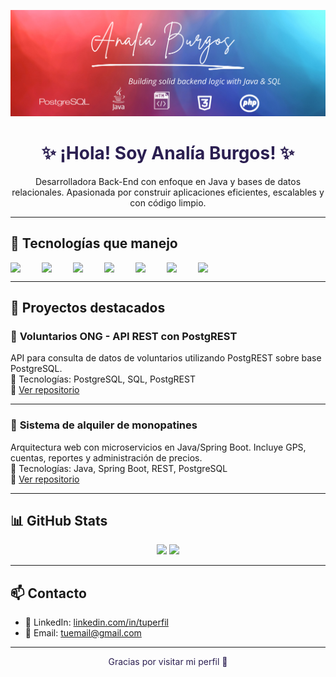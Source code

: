 
<!-- Banner o imagen personalizada (opcional) -->
<!-- Puedes crear una imagen en Canva y subirla al repo para colocar aquí -->


<p align="center">
  <img src="./banner_3.png" alt="Analia Burgos Banner" width=1500>
</p>




<h1 align="center" style="color:#2b1f51;">✨ ¡Hola! Soy Analía Burgos! ✨</h1>

<p align="center">
Desarrolladora Back-End con enfoque en Java y bases de datos relacionales.  
Apasionada por construir aplicaciones eficientes, escalables y con código limpio.  
</p>

---

## 🚀 Tecnologías que manejo

<div style="display: flex; flex-wrap: wrap; gap: 10px;">
  <img src="https://cdn.jsdelivr.net/gh/devicons/devicon/icons/java/java-original.svg" width="40"/> 
  <img src="https://cdn.jsdelivr.net/gh/devicons/devicon/icons/spring/spring-original.svg" width="40"/>
  <img src="https://cdn.jsdelivr.net/gh/devicons/devicon/icons/postgresql/postgresql-original.svg" width="40"/>
  <img src="https://cdn.jsdelivr.net/gh/devicons/devicon/icons/html5/html5-original.svg" width="40"/> 
  <img src="https://cdn.jsdelivr.net/gh/devicons/devicon/icons/css3/css3-original.svg" width="40"/>
  <img src="https://cdn.jsdelivr.net/gh/devicons/devicon/icons/git/git-original.svg" width="40"/> 
  <img src="https://cdn.jsdelivr.net/gh/devicons/devicon/icons/github/github-original.svg" width="40"/> 
</div>

---

## 📂 Proyectos destacados
<!--
### 🎬 **Videoteca App**
App CRUD para administrar una videoteca: películas, empleados, departamentos y distribuidores.  
🔧 Tecnologías: Java, Javalin, PostgreSQL, HTML/CSS  
📌 Incluye consultas SQL complejas, vistas, restricciones y documentación profesional.  
🔗 [Ver repositorio](https://github.com/tuusuario/nombre-repo) | 🌐 [Ver demo](https://tudemo.vercel.app)

---
-->

### 🤝 **Voluntarios ONG - API REST con PostgREST**
API para consulta de datos de voluntarios utilizando PostgREST sobre base PostgreSQL.  
🔧 Tecnologías: PostgreSQL, SQL, PostgREST  
🔗 [Ver repositorio](https://github.com/Ayvero/nombre-repo)

---

### 🛴 **Sistema de alquiler de monopatines**
Arquitectura web con microservicios en Java/Spring Boot. Incluye GPS, cuentas, reportes y administración de precios.  
🔧 Tecnologías: Java, Spring Boot, REST, PostgreSQL  
🔗 [Ver repositorio](https://github.com/Ayvero/nombre-repo)

---

## 📊 GitHub Stats

<div align="center">
  <img src="https://github-readme-stats.vercel.app/api?username=tuusuario&show_icons=true&theme=midnight-purple" height="160"/>
  <img src="https://github-readme-stats.vercel.app/api/top-langs/?username=tuusuario&layout=compact&theme=midnight-purple" height="160"/>
</div>

---

## 📫 Contacto


- 💼 LinkedIn: [linkedin.com/in/tuperfil](https://linkedin.com/in/tuperfil)
- 📧 Email: [tuemail@gmail.com](mailto:analiaveronicadra@gmail.com)

---

<p align="center" style="color:#2b1f51;">
Gracias por visitar mi perfil 🙌  
</p>
